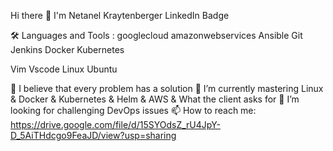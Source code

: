 Hi there 👋 I'm Netanel Kraytenberger
LinkedIn Badge

🛠  Languages and Tools :
googlecloud  amazonwebservices  Ansible  Git  Jenkins  Docker  Kubernetes 

Vim  Vscode  Linux  Ubuntu 

🔭 I believe that every problem has a solution
🌱 I’m currently mastering Linux & Docker & Kubernetes & Helm & AWS & What the client asks for
👯 I’m looking for challenging DevOps issues
📫 How to reach me: https://drive.google.com/file/d/15SYOdsZ_rU4JpY-D_5AiTHdcgo9FeaJD/view?usp=sharing
